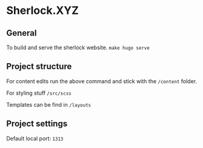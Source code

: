 # Sherlock.XYZ
## General

To build and serve the sherlock website.
`make hugo serve`

## Project structure
For content edits run the above command and stick with the `/content` folder.

For styling stuff `/src/scss`

Templates can be find in `/layouts`


## Project settings

Default local port: `1313`

